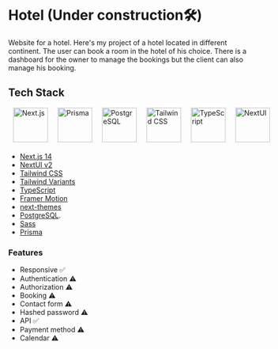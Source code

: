 # Hotel (Under construction🛠️)

Website for a hotel.
Here's my project of a hotel located in different continent. The user can book a room in the hotel of his choice. There is a dashboard for the owner to manage the bookings but the client can also manage his booking.

## Tech Stack

<div style="display: flex; justify-content: space-around; align-items: center; margin-bottom: 20px;">
  <img src="https://cdn.jsdelivr.net/gh/devicons/devicon/icons/nextjs/nextjs-original.svg" alt="Next.js" width="70" height="70" style="margin: 0 10px;" />
  <img src="https://cdn.worldvectorlogo.com/logos/prisma-2.svg" alt="Prisma" width="70" height="70" style="margin: 0 10px;" />
  <img src="https://cdn.jsdelivr.net/gh/devicons/devicon/icons/postgresql/postgresql-original.svg" alt="PostgreSQL" width="70" height="70" style="margin: 0 10px;" />
  <img src="https://cdn.jsdelivr.net/gh/devicons/devicon/icons/tailwindcss/tailwindcss-original-wordmark.svg" alt="Tailwind CSS" width="70" height="70" style="margin: 0 10px;" />
  <img src="https://cdn.jsdelivr.net/gh/devicons/devicon/icons/typescript/typescript-original.svg" alt="TypeScript" width="70" height="70" style="margin: 0 10px;" />
  <img src="https://raw.githubusercontent.com/nextui-org/nextui/main/apps/docs/public/isotipo.png" alt="NextUI" width="70" height="70" style="margin: 0 10px;" />
</div>

- [Next.js 14](https://nextjs.org/docs/getting-started)
- [NextUI v2](https://nextui.org/)
- [Tailwind CSS](https://tailwindcss.com/)
- [Tailwind Variants](https://tailwind-variants.org)
- [TypeScript](https://www.typescriptlang.org/)
- [Framer Motion](https://www.framer.com/motion/)
- [next-themes](https://github.com/pacocoursey/next-themes)
- [PostgreSQL](https://www.postgresql.org/).
- [Sass](https://sass-lang.com/)
- [Prisma](https://www.prisma.io/)

### Features

- Responsive ✅
- Authentication ⚠️
- Authorization ⚠️
- Booking ⚠️
- Contact form ⚠️
- Hashed password ⚠️
- API ✅
- Payment method ⚠️
- Calendar ⚠️
